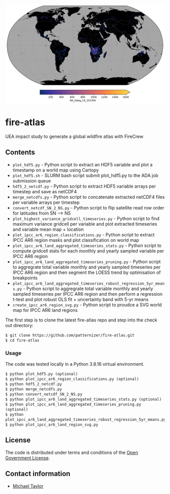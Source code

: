 ![image](https://github.com/patternizer/fire-atlas/blob/main/PLOTS/BA_Qdeg_C6_202306.png)

# fire-atlas
UEA impact study to generate a global wildfire atlas with FireCrew

## Contents

* `plot_hdf5.py` - Python script to extract an HDF5 variable and plot a timestamp on a world map using Cartopy
* `plot_hdf5.sh` - SLURM bash script submit plot_hdf5.py to the ADA job submission queue
* `hdf5_2_netcdf.py` - Python script to extract HDF5 variable arrays per timestep and save as netCDF4
* `merge_netcdfs.py` - Python script to concatenate extracted netCDF4 files per variable arrays per timestep
* `convert_netcdf_SN_2_NS.py` - Python script to flip satellite read row order for latitudes from SN --> NS
* `plot_highest_variance_gridcell_timeseries.py` - Python script to find maximum variance gridcell per variable and plot extracted timeseries and variable mean map + location
* `plot_ipcc_ar6_region_classifications.py` - Python script to extract IPCC AR6 region masks and plot classification on world map
* `plot_ipcc_ar6_land_aggregated_timeseries_stats.py` - Python script to compute gridcell stats for each monthly and yearly sampled variable per IPCC AR6 region
* `plot_ipcc_ar6_land_aggregated_timeseries_pruning.py` - Python script to aggregrate total variable monthly and yearly sampled timeseries per IPCC AR6 region and then segment the LOESS trend by optimisation of breakpoints
* `plot_ipcc_ar6_land_aggregated_timeseries_robust_regression_5yr_means.py` - Python script to aggregrate total variable monthly and yearly sampled timeseries per IPCC AR6 region and then perform a regression t-test and plot robust OLS fit + uncertainty band with 5-yr means
* `create_ipcc_ar6_region_svg.py` - Python script to proudce a SVG world map for IPCC AR6 land regions

The first step is to clone the latest fire-atlas repo and step into the check out directory: 

    $ git clone https://github.com/patternizer/fire-atlas.git
    $ cd fire-atlas

### Usage

The code was tested locally in a Python 3.8.16 virtual environment.

    $ python plot_hdf5.py (optional)
    $ python plot_ipcc_ar6_region_classifications.py (optional)
    $ python hdf5_2_netcdf.py
    $ python merge_netcdfs.py
    $ python convert_netcdf_SN_2_NS.py
    $ python plot_ipcc_ar6_land_aggregated_timeseries_stats.py (optional)
    $ python plot_ipcc_ar6_land_aggregated_timeseries_pruning.py (optional)
	$ python plot_ipcc_ar6_land_aggregated_timeseries_robust_regression_5yr_means.py
    $ python plot_ipcc_ar6_land_region_svg.py
        
## License

The code is distributed under terms and conditions of the [Open Government License](http://www.nationalarchives.gov.uk/doc/open-government-licence/version/3/).

## Contact information

* [Michael Taylor](michael.a.taylor@uea.ac.uk)
